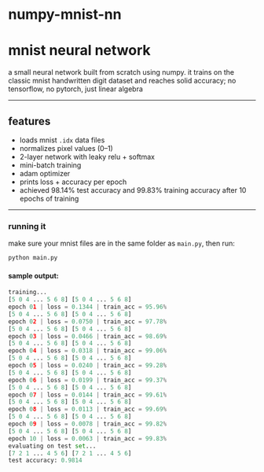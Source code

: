 # numpy-mnist-nn

# mnist neural network
a small neural network built from scratch using numpy. it trains on the classic mnist handwritten digit dataset and reaches solid accuracy; no tensorflow, no pytorch, just linear algebra

---

## features
- loads mnist `.idx` data files  
- normalizes pixel values (0–1)  
- 2-layer network with leaky relu + softmax  
- mini-batch training  
- adam optimizer  
- prints loss + accuracy per epoch
- achieved 98.14% test accuracy and 99.83% training accuracy after 10 epochs of training

---

### running it
make sure your mnist files are in the same folder as `main.py`, then run:
```bash
python main.py
```

#### sample output:

```py
training...
[5 0 4 ... 5 6 8] [5 0 4 ... 5 6 8]
epoch 01 | loss = 0.1344 | train_acc = 95.96%
[5 0 4 ... 5 6 8] [5 0 4 ... 5 6 8]
epoch 02 | loss = 0.0750 | train_acc = 97.78%
[5 0 4 ... 5 6 8] [5 0 4 ... 5 6 8]
epoch 03 | loss = 0.0466 | train_acc = 98.69%
[5 0 4 ... 5 6 8] [5 0 4 ... 5 6 8]
epoch 04 | loss = 0.0318 | train_acc = 99.06%
[5 0 4 ... 5 6 8] [5 0 4 ... 5 6 8]
epoch 05 | loss = 0.0240 | train_acc = 99.28%
[5 0 4 ... 5 6 8] [5 0 4 ... 5 6 8]
epoch 06 | loss = 0.0199 | train_acc = 99.37%
[5 0 4 ... 5 6 8] [5 0 4 ... 5 6 8]
epoch 07 | loss = 0.0144 | train_acc = 99.61%
[5 0 4 ... 5 6 8] [5 0 4 ... 5 6 8]
epoch 08 | loss = 0.0113 | train_acc = 99.69%
[5 0 4 ... 5 6 8] [5 0 4 ... 5 6 8]
epoch 09 | loss = 0.0078 | train_acc = 99.82%
[5 0 4 ... 5 6 8] [5 0 4 ... 5 6 8]
epoch 10 | loss = 0.0063 | train_acc = 99.83%
evaluating on test set...
[7 2 1 ... 4 5 6] [7 2 1 ... 4 5 6]
test accuracy: 0.9814
```


